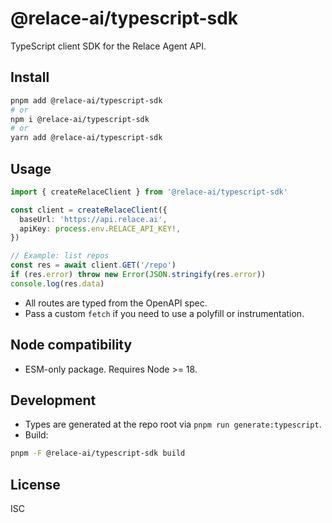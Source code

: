 # @relace-ai/typescript-sdk

TypeScript client SDK for the Relace Agent API.

## Install

```sh
pnpm add @relace-ai/typescript-sdk
# or
npm i @relace-ai/typescript-sdk
# or
yarn add @relace-ai/typescript-sdk
```

## Usage

```ts
import { createRelaceClient } from '@relace-ai/typescript-sdk'

const client = createRelaceClient({
  baseUrl: 'https://api.relace.ai',
  apiKey: process.env.RELACE_API_KEY!,
})

// Example: list repos
const res = await client.GET('/repo')
if (res.error) throw new Error(JSON.stringify(res.error))
console.log(res.data)
```

- All routes are typed from the OpenAPI spec.
- Pass a custom `fetch` if you need to use a polyfill or instrumentation.

## Node compatibility

- ESM-only package. Requires Node >= 18.

## Development

- Types are generated at the repo root via `pnpm run generate:typescript`.
- Build:

```sh
pnpm -F @relace-ai/typescript-sdk build
```

## License

ISC
